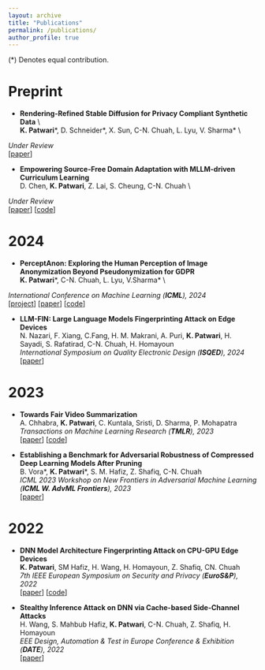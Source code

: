 ```yaml
---
layout: archive
title: "Publications"
permalink: /publications/
author_profile: true
---
```


(*) Denotes equal contribution.

<!-- Preprint 
======
* D. Chen, **K. Patwari**, Z. Lai, S. Cheung, C-N. Chuah, "Empowering Source-Free Domain Adaptation with MLLM-driven Curriculum Learning," **Under Review**. 
[paper](https://arxiv.org/abs/2405.18376)  [code](https://github.com/Dong-Jie-Chen/RCL) -->

Preprint
=====

* **Rendering-Refined Stable Diffusion for Privacy Compliant Synthetic Data** \  
**K. Patwari**\*, D. Schneider\*, X. Sun, C-N. Chuah, L. Lyu, V. Sharma\* \
<!-- (*joint first-authors)<br> -->
_Under Review_ <br>
[[paper](https://arxiv.org/abs/2412.06248)] 

* **Empowering Source-Free Domain Adaptation with MLLM-driven Curriculum Learning**  \
D. Chen, **K. Patwari**, Z. Lai, S. Cheung, C-N. Chuah \
<!-- (*joint first-authors)<br> -->
_Under Review_ <br>
[[paper](https://arxiv.org/abs/2405.18376)] [[code](https://github.com/Dong-Jie-Chen/RCL)] 

2024
====

* **PerceptAnon: Exploring the Human Perception of Image Anonymization Beyond Pseudonymization for GDPR**  \
**K. Patwari**\*, C-N. Chuah, L. Lyu, V.Sharma\* \
<!-- (*joint first-authors)<br> -->
_International Conference on Machine Learning (**ICML**), 2024_ <br>
[[project](https://kartikp7.github.io/perceptanon_project_page/)] [[paper](https://proceedings.mlr.press/v235/patwari24a.html)] [[code](https://github.com/SonyResearch/gdpr_perceptanon)] 

* **LLM-FIN: Large Language Models Fingerprinting Attack on Edge Devices** \
N. Nazari, F. Xiang, C.Fang, H. M. Makrani, A. Puri, **K. Patwari**, H. Sayadi, S. Rafatirad, C-N. Chuah, H. Homayoun \
_International Symposium on Quality Electronic Design (**ISQED**), 2024_ <br>
[[paper](https://www.researchgate.net/profile/Hosein-Mohammadi-Makrani/publication/378870692_LLM-FIN_Large_Language_Models_Fingerprinting_Attack_on_Edge_Devices/links/65ef7013b1906066b28f00af/LLM-FIN-Large-Language-Models-Fingerprinting-Attack-on-Edge-Devices.pdf)]

2023
====

* **Towards Fair Video Summarization** \
A. Chhabra, **K. Patwari**, C. Kuntala, Sristi, D. Sharma, P. Mohapatra \
_Transactions on Machine Learning Research (**TMLR**), 2023_ <br>
[[paper](https://openreview.net/pdf?id=Uj6MRfR1P5)]  [[code](https://github.com/anshuman23/fair_video_summarization_tmlr)]

* **Establishing a Benchmark for Adversarial Robustness of Compressed Deep Learning Models After Pruning** \
B. Vora\*, **K. Patwari**\*, S. M. Hafiz, Z. Shafiq, C-N. Chuah \
_ICML 2023 Workshop on New Frontiers in Adversarial Machine Learning (**ICML W. AdvML Frontiers**), 2023_ <br>
[[paper](https://arxiv.org/abs/2308.08160)]

2022
====

* **DNN Model Architecture Fingerprinting Attack on CPU-GPU Edge Devices** \
**K. Patwari**, SM Hafiz, H. Wang, H. Homayoun, Z. Shafiq, CN. Chuah \
_7th IEEE European Symposium on Security and Privacy (**EuroS&P**), 2022_ <br>
[[paper](https://ieeexplore.ieee.org/document/9797366/)]  [[code](https://github.com/kartikp7/DNN-Model-Fingerprinting)]

* **Stealthy Inference Attack on DNN via Cache-based Side-Channel Attacks** \
H. Wang, S. Mahbub Hafiz, **K. Patwari**, C-N. Chuah, Z. Shafiq, H. Homayoun \
_EEE Design, Automation & Test in Europe Conference & Exhibition (**DATE**), 2022_ <br>
[[paper](https://ieeexplore.ieee.org/document/9774742)]
